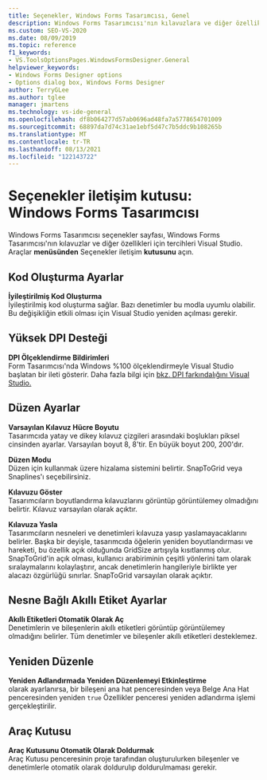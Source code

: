 ```yaml
---
title: Seçenekler, Windows Forms Tasarımcısı, Genel
description: Windows Forms Tasarımcısı'nın kılavuzlara ve diğer özelliklerine tercihleri ayarlamak için Genel sayfasını Visual Studio.
ms.custom: SEO-VS-2020
ms.date: 08/09/2019
ms.topic: reference
f1_keywords:
- VS.ToolsOptionsPages.WindowsFormsDesigner.General
helpviewer_keywords:
- Windows Forms Designer options
- Options dialog box, Windows Forms Designer
author: TerryGLee
ms.author: tglee
manager: jmartens
ms.technology: vs-ide-general
ms.openlocfilehash: df8b064277d57ab0696ad48fa7a5778654701009
ms.sourcegitcommit: 68897da7d74c31ae1ebf5d47c7b5ddc9b108265b
ms.translationtype: MT
ms.contentlocale: tr-TR
ms.lasthandoff: 08/13/2021
ms.locfileid: "122143722"
---
```

# <a name="options-dialog-box-windows-forms-designer"></a>Seçenekler iletişim kutusu: Windows Forms Tasarımcısı

Windows Forms Tasarımcısı seçenekler sayfası, Windows Forms Tasarımcısı'nın kılavuzlar ve diğer özellikleri için tercihleri Visual Studio. Araçlar **menüsünden** Seçenekler iletişim **kutusunu** açın.

## <a name="code-generation-settings"></a>Kod Oluşturma Ayarlar

**İyileştirilmiş Kod Oluşturma**\
İyileştirilmiş kod oluşturma sağlar. Bazı denetimler bu modla uyumlu olabilir. Bu değişikliğin etkili olması için Visual Studio yeniden açılması gerekir.

## <a name="high-dpi-support"></a>Yüksek DPI Desteği

**DPI Ölçeklendirme Bildirimleri**\
Form Tasarımcısı'nda Windows %100 ölçeklendirmeyle Visual Studio başlatan bir ileti gösterir. Daha fazla bilgi için [bkz. DPI farkındalığını Visual Studio.](/dotnet/framework/winforms/disable-dpi-awareness-visual-studio)

## <a name="layout-settings"></a>Düzen Ayarlar

**Varsayılan Kılavuz Hücre Boyutu**\
Tasarımcıda yatay ve dikey kılavuz çizgileri arasındaki boşlukları piksel cinsinden ayarlar. Varsayılan boyut 8, 8'tir. En büyük boyut 200, 200'dır.

**Düzen Modu**\
Düzen için kullanmak üzere hizalama sistemini belirtir. SnapToGrid veya Snaplines'ı seçebilirsiniz.

**Kılavuzu Göster**\
Tasarımcıların boyutlandırma kılavuzlarını görüntüp görüntülemey olmadığını belirtir. Kılavuz varsayılan olarak açıktır.

**Kılavuza Yasla**\
Tasarımcıların nesneleri ve denetimleri kılavuza yasıp yaslamayacaklarını belirler. Başka bir deyişle, tasarımcıda öğelerin yeniden boyutlandırması ve hareketi, bu özellik açık olduğunda GridSize artışıyla kısıtlanmış olur. SnapToGrid'in açık olması, kullanıcı arabiriminin çeşitli yönlerini tam olarak sıralaymalarını kolaylaştırır, ancak denetimlerin hangileriyle birlikte yer alacazı özgürlüğü sınırlar. SnapToGrid varsayılan olarak açıktır.

## <a name="object-bound-smart-tag-settings"></a>Nesne Bağlı Akıllı Etiket Ayarlar

**Akıllı Etiketleri Otomatik Olarak Aç**\
Denetimlerin ve bileşenlerin akıllı etiketleri görüntüp görüntülemey olmadığını belirler. Tüm denetimler ve bileşenler akıllı etiketleri desteklemez.

## <a name="refactoring"></a>Yeniden Düzenle

**Yeniden Adlandırmada Yeniden Düzenlemeyi Etkinleştirme**\
olarak ayarlanırsa, bir bileşeni ana hat penceresinden veya Belge Ana Hat penceresinden yeniden `true` Özellikler penceresi yeniden adlandırma işlemi gerçekleştirilir.

## <a name="toolbox"></a>Araç Kutusu

**Araç Kutusunu Otomatik Olarak Doldurmak**\
Araç Kutusu penceresinin proje tarafından oluşturulurken bileşenler ve denetimlerle otomatik olarak doldurulıp doldurulmaması gerekir.

